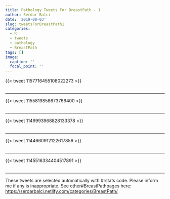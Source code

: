 ```yaml
---
title: Pathology Tweets For BreastPath - 1
author: Serdar Balci
date: '2019-08-03'
slug: tweetsForBreastPath1
categories:
  - R
  - tweets
  - pathology
  - BreastPath
tags: []
image:
  caption: ''
  focal_point: ''
---
```



{{< tweet 1157716455108022273 >}}
<br>
<br>
<hr>
{{< tweet 1155819858673766400 >}}
<br>
<br>
<hr>
{{< tweet 1149993968828133378 >}}
<br>
<br>
<hr>
{{< tweet 1144660912122617856 >}}
<br>
<br>
<hr>
{{< tweet 1145516334404517891 >}}
<br>
<br>
<hr>


These tweets are selected automatically with #rstats code. Please inform me if any is inappropriate.
See other#BreastPathpages here: https://serdarbalci.netlify.com/categories/BreastPath/
